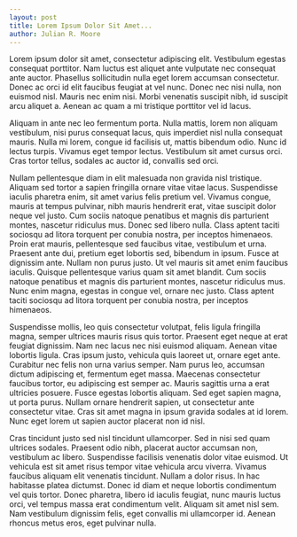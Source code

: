 ```yaml
---
layout: post
title: Lorem Ipsum Dolor Sit Amet...
author: Julian R. Moore
---
```

Lorem ipsum dolor sit amet, consectetur adipiscing elit. Vestibulum egestas consequat porttitor. Nam luctus est aliquet ante vulputate nec consequat ante auctor. Phasellus sollicitudin nulla eget lorem accumsan consectetur. Donec ac orci id elit faucibus feugiat at vel nunc. Donec nec nisi nulla, non euismod nisl. Mauris nec enim nisi. Morbi venenatis suscipit nibh, id suscipit arcu aliquet a. Aenean ac quam a mi tristique porttitor vel id lacus.

Aliquam in ante nec leo fermentum porta. Nulla mattis, lorem non aliquam vestibulum, nisi purus consequat lacus, quis imperdiet nisl nulla consequat mauris. Nulla mi lorem, congue id facilisis ut, mattis bibendum odio. Nunc id lectus turpis. Vivamus eget tempor lectus. Vestibulum sit amet cursus orci. Cras tortor tellus, sodales ac auctor id, convallis sed orci.

Nullam pellentesque diam in elit malesuada non gravida nisl tristique. Aliquam sed tortor a sapien fringilla ornare vitae vitae lacus. Suspendisse iaculis pharetra enim, sit amet varius felis pretium vel. Vivamus congue, mauris at tempus pulvinar, nibh mauris hendrerit erat, vitae suscipit dolor neque vel justo. Cum sociis natoque penatibus et magnis dis parturient montes, nascetur ridiculus mus. Donec sed libero nulla. Class aptent taciti sociosqu ad litora torquent per conubia nostra, per inceptos himenaeos. Proin erat mauris, pellentesque sed faucibus vitae, vestibulum et urna. Praesent ante dui, pretium eget lobortis sed, bibendum in ipsum. Fusce at dignissim ante. Nullam non purus justo. Ut vel mauris sit amet enim faucibus iaculis. Quisque pellentesque varius quam sit amet blandit. Cum sociis natoque penatibus et magnis dis parturient montes, nascetur ridiculus mus. Nunc enim magna, egestas in congue vel, ornare nec justo. Class aptent taciti sociosqu ad litora torquent per conubia nostra, per inceptos himenaeos.

Suspendisse mollis, leo quis consectetur volutpat, felis ligula fringilla magna, semper ultrices mauris risus quis tortor. Praesent eget neque at erat feugiat dignissim. Nam nec lacus nec nisi euismod aliquam. Aenean vitae lobortis ligula. Cras ipsum justo, vehicula quis laoreet ut, ornare eget ante. Curabitur nec felis non urna varius semper. Nam purus leo, accumsan dictum adipiscing et, fermentum eget massa. Maecenas consectetur faucibus tortor, eu adipiscing est semper ac. Mauris sagittis urna a erat ultricies posuere. Fusce egestas lobortis aliquam. Sed eget sapien magna, ut porta purus. Nullam ornare hendrerit sapien, ut consectetur ante consectetur vitae. Cras sit amet magna in ipsum gravida sodales at id lorem. Nunc eget lorem ut sapien auctor placerat non id nisl.

Cras tincidunt justo sed nisl tincidunt ullamcorper. Sed in nisi sed quam ultrices sodales. Praesent odio nibh, placerat auctor accumsan non, vestibulum ac libero. Suspendisse facilisis venenatis dolor vitae euismod. Ut vehicula est sit amet risus tempor vitae vehicula arcu viverra. Vivamus faucibus aliquam elit venenatis tincidunt. Nullam a dolor risus. In hac habitasse platea dictumst. Donec id diam et neque lobortis condimentum vel quis tortor. Donec pharetra, libero id iaculis feugiat, nunc mauris luctus orci, vel tempus massa erat condimentum velit. Aliquam sit amet nisl sem. Nam vestibulum dignissim felis, eget convallis mi ullamcorper id. Aenean rhoncus metus eros, eget pulvinar nulla.